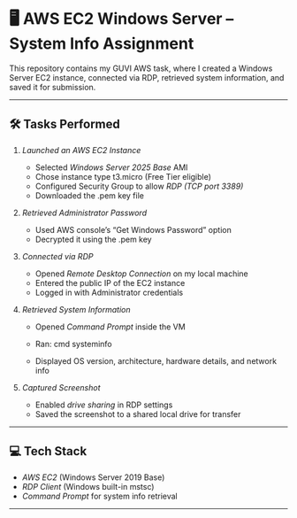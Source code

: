 # 🖥 AWS EC2 Windows Server – System Info Assignment

This repository contains my GUVI AWS task, where I created a Windows Server EC2 instance, connected via RDP, retrieved system information, and saved it for submission.

---

## 🛠 Tasks Performed

1. *Launched an AWS EC2 Instance*
   - Selected *Windows Server 2025 Base* AMI
   - Chose instance type t3.micro (Free Tier eligible)
   - Configured Security Group to allow *RDP (TCP port 3389)*
   - Downloaded the .pem key file

2. *Retrieved Administrator Password*
   - Used AWS console’s “Get Windows Password” option
   - Decrypted it using the .pem key

3. *Connected via RDP*
   - Opened *Remote Desktop Connection* on my local machine
   - Entered the public IP of the EC2 instance
   - Logged in with Administrator credentials

4. *Retrieved System Information*
   - Opened *Command Prompt* inside the VM
   - Ran:
     cmd
     systeminfo
     
   - Displayed OS version, architecture, hardware details, and network info

5. *Captured Screenshot*
   - Enabled *drive sharing* in RDP settings
   - Saved the screenshot to a shared local drive for transfer

---

## 💻 Tech Stack

- *AWS EC2* (Windows Server 2019 Base)
- *RDP Client* (Windows built-in mstsc)
- *Command Prompt* for system info retrieval

----
